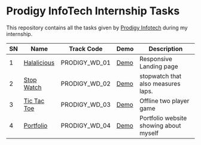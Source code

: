 # Prodigy InfoTech Internship Tasks

This repository contains all the tasks given by [Prodigy Infotech](https://prodigyinfotech.dev/) during my internship.

| SN  | Name                                    | Track Code    | Demo                                                  | Description                            |
| --- | --------------------------------------- | ------------- | ----------------------------------------------------- | -------------------------------------- |
| 1   | [Halalicious](/PRODIGY_WD_01/README.md)     | PRODIGY_WD_01 | [Demo](https://halalicious.netlify.app/)             | Responsive Landing page                |
| 2   | [Stop Watch](/PRODIGY_WD_02/README.md)  | PRODIGY_WD_02 | [Demo](https://stopwatchbyalmas.netlify.app/)         | stopwatch that also measures laps.     |
| 3   | [Tic Tac Toe](/PRODIGY_WD_03/README.md) | PRODIGY_WD_03 | [Demo](https://tictactoe-prodigyinternship.netlify.app/) | Offline two player game                |
| 4   | [Portfolio](/PRODIGY_WD_04/README.md) | PRODIGY_WD_04 | [Demo](https://prodigy-wd-4.vercel.app/)             | Portfolio website showing about myself |
